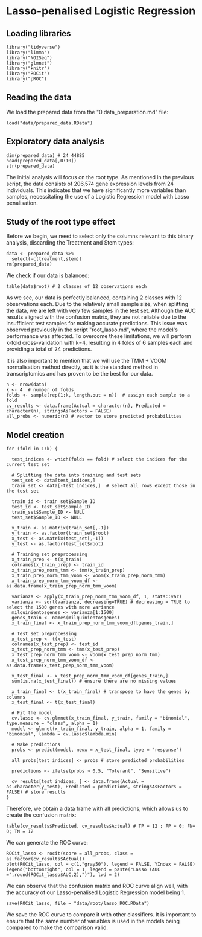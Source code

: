 # Lasso-penalised Logistic Regression

## Loading libraries

```
library("tidyverse")
library("limma")
library("NOISeq")
library("glmnet")
library("knitr")
library("ROCit")
library("pROC")
```

## Reading the data

We load the prepared data from the "0.data_preparation.md" file:

```
load("data/prepared_data.RData")
```

## Exploratory data analysis

```
dim(prepared_data) # 24 44885
head(prepared_data[,0:10])
str(prepared_data)
```

The initial analysis will focus on the root type. As mentioned in the previous script, the data consists of 206,574 gene expression levels from 24 individuals. This indicates that we have significantly more variables than samples, necessitating the use of a Logistic Regression model with Lasso penalisation.

## Study of the root type effect

Before we begin, we need to select only the columns relevant to this binary analysis, discarding the Treatment and Stem types:

```
data <- prepared_data %>%
  select(-c(treatment,stem))
rm(prepared_data)
```

We check if our data is balanced:

```
table(data$root) # 2 classes of 12 observations each
```

As we see, our data is perfectly balanced, containing 2 classes with 12 observations each. Due to the relatively small sample size, when splitting the data, we are left with very few samples in the test set. Although the AUC results aligned with the confusion matrix, they are not reliable due to the insufficient test samples for making accurate predictions. This issue was observed previously in the script "root_lasso.md", where the model's performance was affected. To overcome these limitations, we will perform k-fold cross-validation with k=4, resulting in 4 folds of 6 samples each and providing a total of 24 predictions.

It is also important to mention that we will use the TMM + VOOM normalisation method directly, as it is the standard method in transcriptomics and has proven to be the best for our data.

```
n <- nrow(data)
k <- 4  # number of folds
folds <- sample(rep(1:k, length.out = n))  # assign each sample to a fold
cv_results <- data.frame(Actual = character(n), Predicted = character(n), stringsAsFactors = FALSE)
all_probs <- numeric(n) # vector to store predicted probabilities
```

## Model creation

```
for (fold in 1:k) {

  test_indices <- which(folds == fold) # select the indices for the current test set
  
  # Splitting the data into training and test sets
  test_set <- data[test_indices,] 
  train_set <- data[-test_indices,]  # select all rows except those in the test set
  
  train_id <- train_set$Sample_ID
  test_id <- test_set$Sample_ID
  train_set$Sample_ID <- NULL
  test_set$Sample_ID <- NULL
  
  x_train <- as.matrix(train_set[,-1])
  y_train <- as.factor(train_set$root)
  x_test <- as.matrix(test_set[,-1])
  y_test <- as.factor(test_set$root)
  
  # Training set preprocessing
  x_train_prep <- t(x_train)
  colnames(x_train_prep) <- train_id
  x_train_prep_norm_tmm <- tmm(x_train_prep)
  x_train_prep_norm_tmm_voom <- voom(x_train_prep_norm_tmm)
  x_train_prep_norm_tmm_voom_df <- as.data.frame(x_train_prep_norm_tmm_voom)
  
  varianza <- apply(x_train_prep_norm_tmm_voom_df, 1, stats::var)
  varianza <- sort(varianza, decreasing=TRUE) # decreasing = TRUE to select the 1500 genes with more variance
  milquinientosgenes <- varianza[1:1500]
  genes_train <- names(milquinientosgenes)
  x_train_final <- x_train_prep_norm_tmm_voom_df[genes_train,]
  
  # Test set preprocessing
  x_test_prep <- t(x_test)
  colnames(x_test_prep) <- test_id
  x_test_prep_norm_tmm <- tmm(x_test_prep)
  x_test_prep_norm_tmm_voom <- voom(x_test_prep_norm_tmm)
  x_test_prep_norm_tmm_voom_df <- as.data.frame(x_test_prep_norm_tmm_voom)
  
  x_test_final <- x_test_prep_norm_tmm_voom_df[genes_train,]
  sum(is.na(x_test_final)) # ensure there are no missing values
  
  x_train_final <- t(x_train_final) # transpose to have the genes by columns
  x_test_final <- t(x_test_final)
  
  # Fit the model
  cv.lasso <- cv.glmnet(x_train_final, y_train, family = "binomial", type.measure = "class", alpha = 1)
  model <- glmnet(x_train_final, y_train, alpha = 1, family = "binomial", lambda = cv.lasso$lambda.min)
  
  # Make predictions
  probs <- predict(model, newx = x_test_final, type = "response")
  
  all_probs[test_indices] <- probs # store predicted probabilities

  predictions <- ifelse(probs > 0.5, "Tolerant", "Sensitive")

  cv_results[test_indices, ] <- data.frame(Actual = as.character(y_test), Predicted = predictions, stringsAsFactors = FALSE) # store results
}
```

Therefore, we obtain a data frame with all predictions, which allows us to create the confusion matrix:

```
table(cv_results$Predicted, cv_results$Actual) # TP = 12 ; FP = 0; FN= 0; TN = 12
```

We can generate the ROC curve:

```
ROCit_lasso <- rocit(score = all_probs, class = as.factor(cv_results$Actual))
plot(ROCit_lasso, col = c(1,"gray50"), legend = FALSE, YIndex = FALSE)
legend("bottomright", col = 1, legend = paste("Lasso (AUC =",round(ROCit_lasso$AUC,2),")"), lwd = 2)
```

We can observe that the confusion matrix and ROC curve align well, with the accuracy of our Lasso-penalised Logistic Regression model being 1.

```
save(ROCit_lasso, file = "data/root/lasso_ROC.RData")
```

We save the ROC curve to compare it with other classifiers. It is important to ensure that the same number of variables is used in the models being compared to make the comparison valid.
